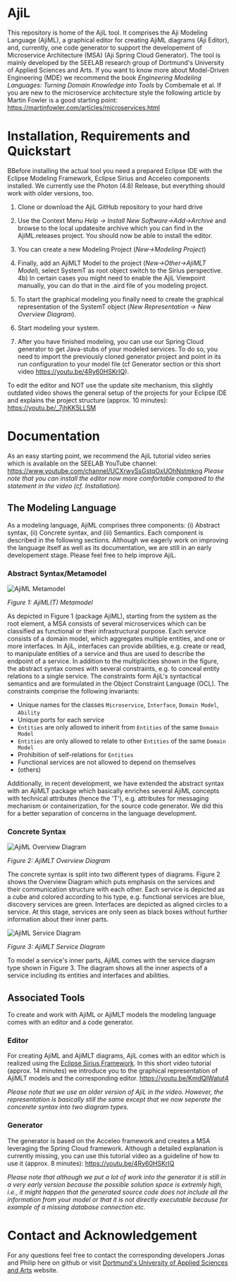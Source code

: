 # AjiL
This repository is home of the AjiL tool. It comprises the Aji Modeling Language (AjiML), a graphical editor for creating AjiML diagrams (Aji Editor), and, currently, one code generator to support the developement of Microservice Architecture (MSA) (Aji Spring Cloud Generator). The tool is mainly developed by the SEELAB research group of Dortmund's University of Applied Sciences and Arts. If you want to know more about Model-Driven Engineering (MDE) we recommend the book *Engineering Modeling Languages: Turning Domain Knowledge into Tools* by Combemale et al. If you are new to the microservice architecture style the following article by Martin Fowler is a good starting point: https://martinfowler.com/articles/microservices.html

# Installation, Requirements and Quickstart
BBefore installing the actual tool you need a prepared Eclipse IDE with the Eclipse Modeling Framework, Eclipse Sirius and Acceleo components installed. We currently use the Photon (4.8) Release, but everything should work with older versions, too. 

1) Clone or download the AjiL GitHub repository to your hard drive
2) Use the Context Menu *Help -> Install New Software->Add->Archive* and browse to the local updatesite archive which you can find in the AjiML.releases project. You should now be able to install the editor.
3) You can create a new Modeling Project (*New->Modeling Project*)
4) Finally, add an AjiMLT Model to the project (*New->Other->AjiMLT Model*), select SystemT as root object switch to the Sirius perspective.
4b) In certain cases you might need to enable the AjiL Viewpoint manually, you can do that in the .aird file of you modeling project.
5) To start the graphical modeling you finally need to create the graphical representation of the SystemT object (*New Representation -> New Overview Diagram*).
6) Start modeling your system.

7) After you have finished modeling, you can use our Spring Cloud generator to get Java-stubs of your modeled services. To do so, you need to import the previously cloned generator project and point in its run configuration to your model file (cf Generator section or this short video https://youtu.be/4Ry60HSKrIQ). 

To edit the editor and NOT use the update site mechanism, this slightly outdated video shows the general setup of the projects for your Eclipse IDE and explains the project structure (approx. 10 minutes):
https://youtu.be/_7jhKK5LLSM 

# Documentation
As an easy starting point, we recommend the AjiL tutorial video series which is available on the SEELAB YouTube channel: https://www.youtube.com/channel/UCXrwySsGstqOxUOhNstmkng 
*Please note that you can install the editor now more comfortable compared to the statement in the video (cf. Installation).* 

## The Modeling Language
As a modeling language, AjiML comprises three components: (i) Abstract syntax, (ii) Concrete syntax, and (iii) Semantics. Each component is described in the following sections. Although we eagerly work on improving the language itself as well as its documentation, we are still in an early developement stage. Please feel free to help improve AjiL.

### Abstract Syntax/Metamodel
![AjiML Metamodel](pictures/metamodel.png "Figure 1: AjiML Metamodel")

*Figure 1: AjiML(T) Metamodel*

As depicted in Figure 1 (package AjiML), starting from the system as the root element, a MSA consists of several microservices which can
be classified as functional or their infrastructural purpose. Each service consists of a domain
model, which aggregates multiple entities, and one or more interfaces. In AjiL, interfaces can
provide abilities, e.g. create or read, to manipulate entities of a service and thus are used to describe the endpoint of a service. In addition to the multiplicities shown in the figure, the abstract syntax comes with several constraints, e.g. to conceal entity relations to a single service. The constraints form AjiL's syntactical semantics and are formulated in the Object
Constraint Language (OCL). The constraints comprise the following invariants:
* Unique names for the classes `Microservice`, `Interface`, `Domain Model`, `Ability`
* Unique ports for each service
* `Entities` are only allowed to inherit from `Entities` of the same `Domain Model`
* `Entities` are only allowed to relate to other `Entities` of the same `Domain Model`  
* Prohibition of self-relations for `Entities`
* Functional services are not allowed to depend on themselves
* (others)

Additionally, in recent development, we have extended the abstract syntax with an AjiMLT package which basically enriches several AjiML concepts with technical attributes (hence the 'T'), e.g. attributes for messaging mechanism or containerization, for the source code generator. We did this for a better separation of concerns in the language development.

### Concrete Syntax
![AjiML Overview Diagram](pictures/overview.png "Figure 2: AjiMLT Overview Diagram")

*Figure 2: AjiMLT Overview Diagram*

The concrete syntax is split into two different types of diagrams. Figure 2 shows the Overview Diagram which puts emphasis on the services and their communication structure with each other. Each service is depicted as a cube and colored according to his type, e.g. functional services are blue, discovery services are green. Interfaces are depicted as aligned circles to a service. At this stage, services are only seen as black boxes without further information about their inner parts.

![AjiML Service Diagram](pictures/metamodel.png "Figure 3: AjiMLT Service Diagram")

*Figure 3: AjiMLT Service Diagram*

To model a service's inner parts, AjiML comes with the service diagram type shown in Figure 3. The diagram shows all the inner aspects of a service including its entities and interfaces and abilities.

## Associated Tools
To create and work with AjiML or AjiMLT models the modeling language comes with an editor and a code generator.

### Editor
For creating AjiML and AjiMLT diagrams, AjiL comes with an editor which is realized using the [Eclipse Sirius
Framework](https://projects.eclipse.org/projects/modeling.sirius). In this short video tutorial (approx. 14 minutes) we introduce you to the graphical representation of AjiMLT models and the corresponding editor. 
https://youtu.be/KmdQIWatut4 

*Please note that we use an older version of AjiL in the video. However, the representation is basically still the same except that we now seperate the concerete syntax into two diagram types.*

### Generator
The generator is based on the Acceleo framework and creates a MSA leveraging the Spring Cloud framework. Although a detailed explanation is currently missing, you can use this tutorial video as a guideline of how to use it (approx. 8 minutes): 
https://youtu.be/4Ry60HSKrIQ

*Please note that although we put a lot of work into the generator it is still in a very early version because the possible solution space is extremly high, i.e., it might happen that the generated source code does not include all the information from your model or that it is not directly executable because for example of a missing database connection etc.*

# Contact and Acknowledgement
For any questions feel free to contact the corresponding developers Jonas and Philip here on github or visit [Dortmund's University of Applied Sciences and Arts](https://www.fh-dortmund.de/en/addresses/idial/sorgalla_jonas.php) website.
